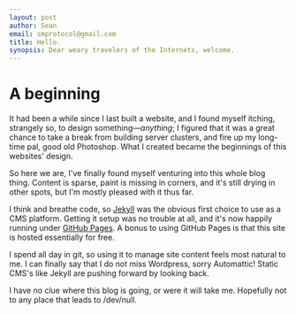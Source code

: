 ```yaml
---
layout: post
author: Sean
email: smprotocol@gmail.com
title: Hello.
synopsis: Dear weary travelers of the Internets, welcome.
---
```



A beginning
===========

It had been a while since I last built a website, and I found myself itching, strangely so, to design something&mdash;*anything*; I figured that it was a great chance to take a break from building server clusters, and fire up my long-time pal, good old Photoshop. What I created became the beginnings of this websites' design.

So here we are, I've finally found myself venturing into this whole blog thing. Content is sparse, paint is missing in corners, and it's still drying in other spots, but I'm mostly pleased with it thus far.


I think and breathe code, so [Jekyll](http://jekyllrb.com/) was the obvious first choice to use as a CMS platform. Getting it setup was no trouble at all, and it's now happily running under [GitHub Pages](http://pages.github.com/). A bonus to using GitHub Pages is that this site is hosted essentially for free.

I spend all day in git, so using it to manage site content feels most natural to me. I can finally say that I do not miss Wordpress, sorry Automattic! Static CMS's like Jekyll are pushing forward by looking back.


I have no clue where this blog is going, or were it will take me. Hopefully not to any place that leads to /dev/null.

